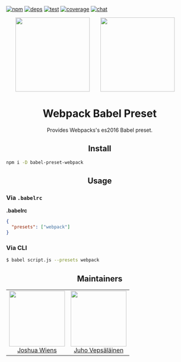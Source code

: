 [![npm][npm]][npm-url]
[![deps][deps]][deps-url]
[![test][test]][test-url]
[![coverage][cover]][cover-url]
[![chat][chat]][chat-url]

<div align="center">
  <!-- replace with accurate logo e.g from https://worldvectorlogo.com/ -->
  <img width="200" height="200"
    src="https://cdn.worldvectorlogo.com/logos/babel-10.svg">
  <a href="https://github.com/webpack/webpack">
    <img width="200" height="200" vspace="" hspace="25"
      src="https://worldvectorlogo.com/logos/webpack.svg">
  </a>
  <h1>Webpack Babel Preset</h1>
  <p>Provides Webpacks's es2016 Babel preset.<p>
</div>

<h2 align="center">Install</h2>

```bash
npm i -D babel-preset-webpack
```

<h2 align="center">Usage</h2>

### Via `.babelrc`

**.babelrc**

```json
{
  "presets": ["webpack"]
}
```

### Via CLI

```sh
$ babel script.js --presets webpack 
```


<h2 align="center">Maintainers</h2>

<table>
  <tbody>
    <tr>
      <td align="center">
        <img width="150" height="150"
        src="https://avatars2.githubusercontent.com/u/8420490?v=3&s=150">
        </br>
        <a href="https://github.com/d3viant0ne">Joshua Wiens</a>
      </td>
      <td align="center">
        <img width="150" height="150"
        src="https://avatars3.githubusercontent.com/u/166921?v=3&s=150">
        </br>
        <a href="https://github.com/bebraw">Juho Vepsäläinen</a>
      </td>
    </tr>
  <tbody>
</table>


[npm]: https://img.shields.io/npm/v/babel-preset-webpack.svg
[npm-url]: https://npmjs.com/package/babel-preset-webpack

[deps]: https://david-dm.org/webpack-contrib/babel-preset-webpack.svg
[deps-url]: https://david-dm.org/webpack-contrib/babel-preset-webpack

[chat]: https://img.shields.io/badge/gitter-webpack%2Fwebpack-brightgreen.svg
[chat-url]: https://gitter.im/webpack/webpack

[test]: http://img.shields.io/travis/webpack-contrib/babel-preset-webpack.svg
[test-url]: https://travis-ci.org/webpack-contrib/babel-preset-webpack

[cover]: https://coveralls.io/repos/github/webpack-contrib/babel-preset-webpack/badge.svg?branch=master
[cover-url]: https://coveralls.io/github/webpack-contrib/babel-preset-webpack?branch=master
